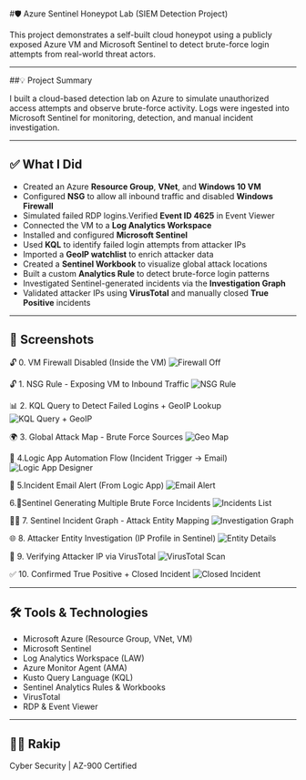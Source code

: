 #🛡️ Azure Sentinel Honeypot Lab (SIEM Detection Project)

This project demonstrates a self-built cloud honeypot using a publicly exposed Azure VM and Microsoft Sentinel to detect brute-force login attempts from real-world threat actors.

-------

##💡 Project Summary

I built a cloud-based detection lab on Azure to simulate unauthorized access attempts and observe brute-force activity. Logs were ingested into Microsoft Sentinel for monitoring, detection, and manual incident investigation.

---

## ✅ What I Did

- Created an Azure **Resource Group**, **VNet**, and **Windows 10 VM**
- Configured **NSG** to allow all inbound traffic and disabled **Windows Firewall**
- Simulated failed RDP logins.Verified **Event ID 4625** in Event Viewer
- Connected the VM to a **Log Analytics Workspace**
- Installed and configured **Microsoft Sentinel**
- Used **KQL** to identify failed login attempts from attacker IPs
- Imported a **GeoIP watchlist** to enrich attacker data
- Created a **Sentinel Workbook** to visualize global attack locations
- Built a custom **Analytics Rule** to detect brute-force login patterns
- Investigated Sentinel-generated incidents via the **Investigation Graph**
- Validated attacker IPs using **VirusTotal** and manually closed **True Positive** incidents

---

## 📸 Screenshots 

🔓 0. VM Firewall Disabled (Inside the VM)
   ![Firewall Off](images/VM-FirewallsOff.png)

🔓 1. NSG Rule - Exposing VM to Inbound Traffic
    ![NSG Rule](images/NSG-Rule.png)
    
📊 2. KQL Query to Detect Failed Logins + GeoIP Lookup
    ![KQL Query + GeoIP](images/Logs-KQL-geo-search.png)

🌍 3. Global Attack Map - Brute Force Sources
   ![Geo Map](images/geo-map.png)

🚨 4.Logic App Automation Flow (Incident Trigger → Email)
    ![Logic App Designer](images/EmailOnBruteForceIncident(LogicApp).png)

🔧 5.Incident Email Alert (From Logic App)
   ![Email Alert](images/incident-email-alert.png)

   6.🧠Sentinel Generating Multiple Brute Force Incidents
   ![Incidents List](images/incidents.png)

 🕵️‍♂️ 7. Sentinel Incident Graph - Attack Entity Mapping
    ![Investigation Graph](images/investigation_graph.png)

🌐 8. Attacker Entity Investigation (IP Profile in Sentinel)
    ![Entity Details](images/investigation.png)

🧪 9. Verifying Attacker IP via VirusTotal
![VirusTotal Scan](images/virus_total.png)

✅ 10. Confirmed True Positive + Closed Incident
   ![Closed Incident](images/incident_closed.png)

---

## 🛠️ Tools & Technologies

- Microsoft Azure (Resource Group, VNet, VM)
- Microsoft Sentinel
- Log Analytics Workspace (LAW)
- Azure Monitor Agent (AMA)
- Kusto Query Language (KQL)
- Sentinel Analytics Rules & Workbooks
- VirusTotal
- RDP & Event Viewer

---

## 🙋‍♂️ Rakip
 
Cyber Security | AZ-900 Certified   
  
<!--📫 [LinkedIn] | [GitHub] -->

